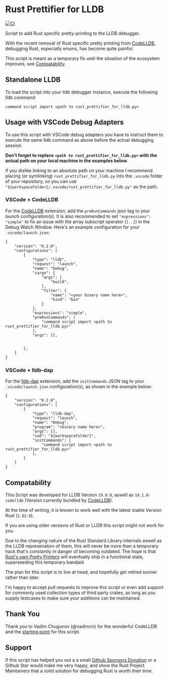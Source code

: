 # Rust Prettifier for LLDB

[![CI](https://github.com/cmrschwarz/rust-prettifier-for-lldb/actions/workflows/ci.yml/badge.svg)](https://github.com/cmrschwarz/rust-prettifier-for-lldb/actions/workflows/ci.yml)


Script to add Rust specific pretty-printing to the LLDB debugger.

With the recent removal of Rust specific pretty printing from [CodeLLDB](https://marketplace.visualstudio.com/items?itemName=vadimcn.vscode-lldb), debugging Rust, especially
enums, has become quite painful.

This script is meant as a temporary fix until the situation of the
ecosystem improves, see [Compatability](#compatability).



## Standalone LLDB

To load the script into your lldb debugger instance, execute the following lldb command:

```
command script import <path to rust_prettifier_for_lldb.py>
```

## Usage with VSCode Debug Adapters
To use this script with VSCode debug adapters you have to instruct them
to execute the same lldb command as above before the actual debugging session.

**Don't forget to replace `<path to rust_prettifier_for_lldb.py>` 
with the actual path on your local machine in the examples below**.

If you dislike linking to an absolute path on your machine I recommend
placing (or symlinking) `rust_prettifier_for_lldb.py` into the
`.vscode` folder of your repository, so you can use
`"${workspaceFolder}/.vscode/rust_prettifier_for_lldb.py"` as the path.

### VSCode + CodeLLDB
For the [CodeLLDB](https://marketplace.visualstudio.com/items?itemName=vadimcn.vscode-lldb) extension, add the `preRunCommands` json tag to your launch configuration(s).
It is also recommended to set `"expressions": "simple"` to fix an issue with
the array subscript operator (`[..]`) in the Debug Watch Window. 
Here's an example configuration for your `.vscode/launch.json`:

```
{
    "version": "0.2.0",
    "configurations": [
        {
            "type": "lldb",
            "request": "launch",
            "name": "Debug",
            "cargo": {
                "args": [
                    "build",
                ],
                "filter": {
                    "name": "<your binary name here>",
                    "kind": "bin"
                }
            },
            "expressions": "simple",
            "preRunCommands": [
                "command script import <path to rust_prettifier_for_lldb.py>"
            ],
            "args": [],
         
           
        },
    ]
}
```

### VSCode + lldb-dap

For the [lldb-dap](https://marketplace.visualstudio.com/items?itemName=llvm-vs-code-extensions.lldb-dap) extension, add the `initCommands` JSON tag to your `.vscode/launch.json` configuration(s), as shown in the example below:

```
{
    "version": "0.2.0",
    "configurations": [
        {
            "type": "lldb-dap",
            "request": "launch",
            "name": "Debug",
            "program": "<binary name here>",
            "args": [],
            "cwd": "${workspaceFolder}",
            "initCommands": [
                "command script import <path to rust_prettifier_for_lldb.py>"
            ],
        }
    ]
}
```



## Compatability
This Script was developed for LLDB Version `19.0.0`, aswell as `19.1.0-codelldb` (Version currently bundled by [CodeLLDB](https://github.com/vadimcn/codelldb)).

At the time of writing, it is known to work well with the latest stable Version Rust (`1.82.0`). 

If you are using older versions of Rust or LLDB this script might not work for you.

Due to the changing nature of the Rust Standard Library internals aswell
as the LLDB represenation of them, this will never be more than a temporary hack
that's constantly in danger of becoming outdated.
The hope is that [Rust's own  Pretty Printers](https://github.com/rust-lang/rust/blob/717f5df2c308dfb4b7b8e6c002c11fe8269c4011/src/etc/lldb_providers.py) will eventually ship in a functional state, superseeding this temporary bandaid.


The plan for this script is to live at head, and hopefully get retired sooner rather than later.


I'm happy to accept pull requests to improve this script or even add support
for commonly used collection types of third party crates, 
as long as you supply testcases to make sure your additions can be maintained. 

## Thank You

Thank you to Vadim Chugunov (@vadimcn) for the wonderful CodeLLDB
and the [starting point](https://github.com/vadimcn/codelldb/blob/05502bf75e4e7878a99b0bf0a7a81bba2922cbe3/formatters/rust.py) for this script.

## Support

If this script has helped you out a a small [Github Sponsors Donation](https://github.com/sponsors/cmrschwarz) or a Github Star would make me very happy, and show the Rust Project Maintainers that a solid solution for debugging Rust is worth their time.   

